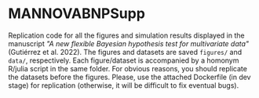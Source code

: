 # MANNOVABNPSupp

Replication code for all the figures and simulation results displayed in the manuscript *"A new flexible Bayesian hypothesis test for multivariate data"* (Gutiérrez et al. 2022). The figures and datasets are saved `figures/` and `data/`, respectively. Each figure/dataset is accompanied by a homonym R/julia script in the same folder. For obvious reasons, you should replicate the datasets before the figures. Please, use the attached Dockerfile (in dev stage) for replication (otherwise, it will be difficult to fix eventual bugs).
